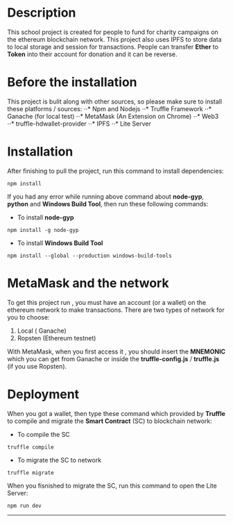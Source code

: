 # Description
This school project is created for people to fund for charity campaigns on the ethereum blockchain network. 
This project also uses IPFS to store data to local storage and session for transactions.
People can transfer **Ether** to **Token** into their account for donation and it can be reverse.

# Before the installation
This project is bulit along with other sources, so please make sure to install these platforms / sources:
⋅⋅* Npm and Nodejs
⋅⋅* Truffle Framework
⋅⋅* Ganache (for local test)
⋅⋅* MetaMask (An Extension on Chrome)
⋅⋅* Web3
⋅⋅* truffle-hdwallet-provider
⋅⋅* IPFS
⋅⋅* Lite Server

# Installation
After finishing to pull the project, run this command to install dependencies:

```
npm install
```

If you had any error while running above command about **node-gyp**, **python** and **Windows Build Tool**, then run these following commands:

* To install **node-gyp**
```
npm install -g node-gyp
```

* To install **Windows Build Tool**
```
npm install --global --production windows-build-tools
```

# MetaMask and the network
To get this project run , you must have an account (or a wallet) on the ethereum network to make transactions. There are two types of network for you to choose:
1. Local ( Ganache)
2. Ropsten (Ethereum testnet)

With MetaMask, when you first access it , you should insert the **MNEMONIC** which you can get from Ganache or inside the **truffle-config.js** / **truffle.js** (if you use Ropsten).

# Deployment
When you got a wallet, then type these command which provided by **Truffle** to compile and migrate the **Smart Contract** (SC) to blockchain network:

* To compile the SC
```
truffle compile
```
* To migrate the SC to network
```
truffle migrate
```

When you fisnished to migrate the SC, run this command to open the Lite Server:
```
npm run dev
```

___

